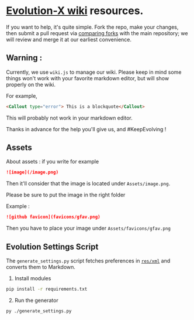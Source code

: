 # [Evolution-X wiki](https://wiki.evolution-x.org) resources.

If you want to help, it's quite simple.
Fork the repo, make your changes, then submit a pull request via [comparing forks](https://docs.github.com/en/pull-requests/committing-changes-to-your-project/viewing-and-comparing-commits/comparing-commits#comparing-across-forks) with the main repository; we will review and merge it at our earliest convenience.

## Warning :

Currently, we use `wiki.js` to manage our wiki.
Please keep in mind some things won't work with your favorite markdown editor, but will show properly on the wiki.

For example,

```markdown
<Callout type="error"> This is a blockquote</Callout>
```

This will probably not work in your markdown editor.

Thanks in advance for the help you'll give us, and #KeepEvolving !

## Assets

About assets : if you write for example

```markdown
![image](/image.png)
```

Then it'll consider that the image is located under `Assets/image.png`.

Please be sure to put the image in the right folder

Example :

```markdown
![github favicon](favicons/gfav.png)
```

Then you have to place your image under `Assets/favicons/gfav.png`

## Evolution Settings Script

The `generate_settings.py` script fetches preferences in [`res/xml`](https://github.com/Evolution-X/packages_apps_Evolver/tree/vic/res/xml) and converts them to Markdown.

1. Install modules

```bash
pip install -r requirements.txt
```

2. Run the generator

```bash
py ./generate_settings.py
```
